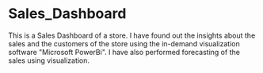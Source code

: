# Sales_Dashboard
This is a Sales Dashboard of a store. I have found out the insights about the sales and the customers of the store using the in-demand visualization software "Microsoft PowerBi". I have also performed forecasting of the sales using visualization.  

